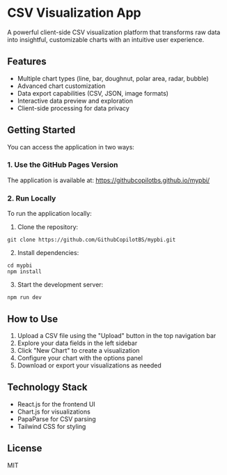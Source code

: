 # CSV Visualization App

A powerful client-side CSV visualization platform that transforms raw data into insightful, customizable charts with an intuitive user experience.

## Features

- Multiple chart types (line, bar, doughnut, polar area, radar, bubble)
- Advanced chart customization
- Data export capabilities (CSV, JSON, image formats)
- Interactive data preview and exploration
- Client-side processing for data privacy

## Getting Started

You can access the application in two ways:

### 1. Use the GitHub Pages Version

The application is available at: https://githubcopilotbs.github.io/mypbi/

### 2. Run Locally

To run the application locally:

1. Clone the repository:
```
git clone https://github.com/GithubCopilotBS/mypbi.git
```

2. Install dependencies:
```
cd mypbi
npm install
```

3. Start the development server:
```
npm run dev
```

## How to Use

1. Upload a CSV file using the "Upload" button in the top navigation bar
2. Explore your data fields in the left sidebar
3. Click "New Chart" to create a visualization
4. Configure your chart with the options panel
5. Download or export your visualizations as needed

## Technology Stack

- React.js for the frontend UI
- Chart.js for visualizations
- PapaParse for CSV parsing
- Tailwind CSS for styling

## License

MIT
